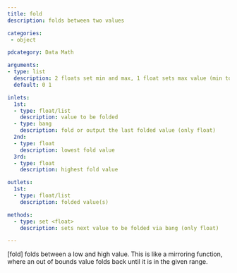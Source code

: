 ```yaml
---
title: fold
description: folds between two values

categories:
 - object

pdcategory: Data Math

arguments:
- type: list
  description: 2 floats set min and max, 1 float sets max value (min to 0)
  default: 0 1

inlets:
  1st:
  - type: float/list
    description: value to be folded
  - type: bang
    description: fold or output the last folded value (only float)
  2nd:
  - type: float
    description: lowest fold value
  3rd:
  - type: float
    description: highest fold value

outlets:
  1st:
  - type: float/list
    description: folded value(s)

methods:
  - type: set <float>
    description: sets next value to be folded via bang (only float)

---
```


[fold] folds between a low and high value. This is like a mirroring function, where an out of bounds value folds back until it is in the given range.

